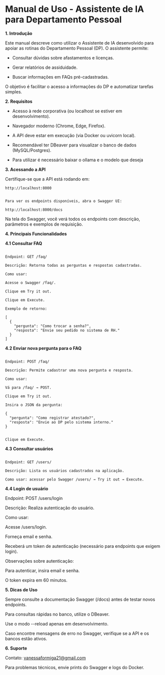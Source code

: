 # Manual de Uso - Assistente de IA para Departamento Pessoal

**1. Introdução**

Este manual descreve como utilizar o Assistente de IA desenvolvido para apoiar as rotinas do Departamento Pessoal (DP). O assistente permite:

- Consultar dúvidas sobre afastamentos e licenças.

- Gerar relatórios de assiduidade.

- Buscar informações em FAQs pré-cadastradas.

O objetivo é facilitar o acesso a informações do DP e automatizar tarefas simples.

**2. Requisitos**

- Acesso à rede corporativa (ou localhost se estiver em desenvolvimento).

- Navegador moderno (Chrome, Edge, Firefox).

- A API deve estar em execução (via Docker ou uvicorn local).

- Recomendável ter DBeaver para visualizar o banco de dados (MySQL/Postgres).

- Para utilizar é necessário baixar o ollama e o modelo que deseja

**3. Acessando a API**

Certifique-se que a API está rodando em:

``````
http://localhost:8000


Para ver os endpoints disponíveis, abra o Swagger UI:

http://localhost:8000/docs

``````

Na tela do Swagger, você verá todos os endpoints com descrição, parâmetros e exemplos de requisição.

**4. Principais Funcionalidades**

**4.1 Consultar FAQ**

``````

Endpoint: GET /faq/

Descrição: Retorna todas as perguntas e respostas cadastradas.

Como usar:

Acesse o Swagger /faq/.

Clique em Try it out.

Clique em Execute.

Exemplo de retorno:

[
  {
    "pergunta": "Como trocar a senha?",
    "resposta": "Envie seu pedido no sistema de RH."
  }
]

``````

**4.2 Enviar nova pergunta para o FAQ**

``````

Endpoint: POST /faq/

Descrição: Permite cadastrar uma nova pergunta e resposta.

Como usar:

Vá para /faq/ → POST.

Clique em Try it out.

Insira o JSON da pergunta:

{
  "pergunta": "Como registrar atestado?",
  "resposta": "Envie ao DP pelo sistema interno."
}


Clique em Execute.

``````

**4.3 Consultar usuários**

``````

Endpoint: GET /users/

Descrição: Lista os usuários cadastrados na aplicação.

Como usar: acessar pelo Swagger /users/ → Try it out → Execute.

``````

**4.4 Login de usuário**

Endpoint: POST /users/login

Descrição: Realiza autenticação do usuário.

Como usar:

Acesse /users/login.

Forneça email e senha.

Receberá um token de autenticação (necessário para endpoints que exigem login).

Observações sobre autenticação:

Para autenticar, insira email e senha.

O token expira em 60 minutos.

**5. Dicas de Uso**

Sempre consulte a documentação Swagger (/docs) antes de testar novos endpoints.

Para consultas rápidas no banco, utilize o DBeaver.

Use o modo --reload apenas em desenvolvimento.

Caso encontre mensagens de erro no Swagger, verifique se a API e os bancos estão ativos.

**6. Suporte**

Contato: vanessaformiga21@gmail.com

Para problemas técnicos, envie prints do Swagger e logs do Docker.